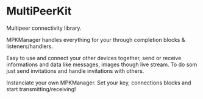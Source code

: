 # MultiPeerKit
Multipeer connectivity library.

MPKManager handles everything for your through completion blocks & listeners/handlers.

Easy to use and connect your other devices together, send or receive informations and data like messages, images though live stream. 
To do som just send invitations and handle invitations with others.

Instanciate your own MPKManager.
Set your key, connections blocks and start transmitting/receiving!

